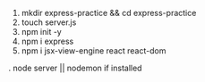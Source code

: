 1. mkdir express-practice && cd express-practice
2. touch server.js
3. npm init -y
4. npm i express
5. npm i jsx-view-engine react react-dom

. node server || nodemon if installed

